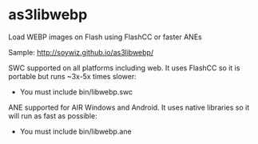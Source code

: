 as3libwebp
==========

Load WEBP images on Flash using FlashCC or faster ANEs

Sample: http://soywiz.github.io/as3libwebp/

SWC supported on all platforms including web. It uses FlashCC so it is portable but runs ~3x-5x times slower:
* You must include bin/libwebp.swc

ANE supported for AIR Windows and Android. It uses native libraries so it will run as fast as possible:
* You must include bin/libwebp.ane
